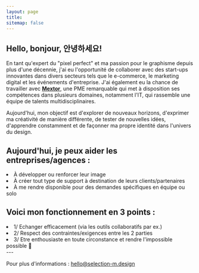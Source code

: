 ```yaml
---
layout: page
title:
sitemap: false
---
```


## Hello, bonjour, 안녕하세요!

En tant qu'expert du "pixel perfect" et ma passion pour le graphisme depuis plus d'une décennie, j'ai eu l'opportunité de collaborer avec des start-ups innovantes dans divers secteurs tels que le e-commerce, le marketing digital et les événements d'entreprise. J'ai également eu la chance de travailler avec **[Mextor](https://mextor.com)**, une PME remarquable qui met à disposition ses compétences dans plusieurs domaines, notamment l'IT, qui rassemble une équipe de talents multidisciplinaires.

Aujourd'hui, mon objectif est d'explorer de nouveaux horizons, d'exprimer ma créativité de manière différente, de tester de nouvelles idées, d'apprendre constamment et de façonner ma propre identité dans l'univers du design.


## Aujourd'hui, je peux aider les entreprises/agences :
  <li>À développer ou renforcer leur image</li>
  <li>À créer tout type de support à destination de leurs clients/partenaires</li>
  <li>À me rendre disponible pour des demandes spécifiques en équipe ou solo</li>


## Voici mon fonctionnement en 3 points :
  <li>1/ Echanger efficacement (via les outils collaboratifs par ex.)</li>
  <li>2/ Respect des contraintes/exigences entre les 2 parties</li>
  <li>3/ Etre enthousiaste en toute circonstance et rendre l'impossible possible 🖖 </li>
---


Pour plus d'informations : [hello@selection-m.design](mailto:hello@selection-m.design)